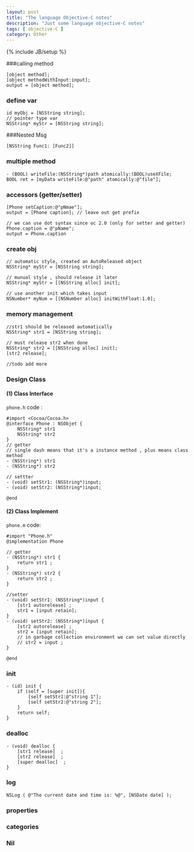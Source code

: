 ```yaml
---
layout: post
title: "The language Objective-C notes"
description: "Just some language objective-C notes"
tags: [ objective-C ]
category: Other
---
```

{% include JB/setup %}

###calling method

    [object method];
    [object methodWithInput:input];
    output = [object method];

### define var

    id myObj = [NSString string];
    // pointer type var
    NSString* myStr = [NSString string]; 

###Nested Msg

    [NSString Func1: [Func2]]
    
### multiple method

    - (BOOL) writeFile:(NSString*)path atomically:(BOOL)useXFile;
    BOOL ret = [myData writeFile:@"path" atomically:@"file"];
    
### accessors (getter/setter)

    [Phone setCaption:@"pNmae"];
    output = [Phone caption]; // leave out get prefix

    // we can use dot syntax since oc 2.0 (only for setter and getter)
    Phone.caption = @"pName";
    output = Phone.caption

### create obj

    // automatic style, created an AutoReleased object
    NSString* myStr = [NSString string];

    // munual style , should release it later
    NSString* myStr = [[NSString alloc] init];

    // use another init which takes input
    NSNumber* myNum = [[NSNumber alloc] initWithFloat:1.0];
    
### memory management

    //str1 should be released automatically
    NSString* str1 = [NSString string];

    // must release str2 when done
    NSString* str2 = [[NSString alloc] init];
    [str2 release];

    //todo add more 

### Design Class
#### (1) Class Interface

`phone.h` code :

    #import <Cocoa/Cocoa.h>
    @interface Phone : NSObjet {
        NSString* str1
        NSString* str2
    }
    // getter
    // single dash means that it's a instance method , plus means class method
    - (NSString*) str1
    - (NSString*) str2

    // settter
    - (void) setStr1: (NSString*)input;
    - (void) setStr2: (NSString*)input;

    @end

#### (2) Class Implement

`phone.m` code:

    #import "Phone.h"
    @implementation Phone 

    // getter
    - (NSString*) str1 {
        return str1 ;
    }
    - (NSString*) str2 {
        return str2 ;
    }

    //setter
    - (void) setStr1: (NSString*)input {
        [str1 autorelease] ;
        str1 = [input retain];
    }
    - (void) setStr2: (NSString*)input {
        [str2 autorelease] ;
        str2 = [input retain];
        // in garbage collection environment we can set value directly
        // str2 = input ;
    }

    @end

### init

    - (id) init {
        if (self = [super init]){
            [self setStr1:@"string 1"];
            [self setStr2:@"string 2"];
        }
        return self;
    }

### dealloc   

    - (void) dealloc {
        [str1 release]  ;
        [str2 release]  ;
        [super dealloc]  ;
    }

### log

    NSLog ( @"The current date and time is: %@", [NSDate date] );

### properties
### categories
### Nil
